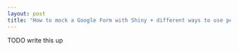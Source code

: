 ```yaml
---
layout: post
title: "How to mock a Google Form with Shiny + different ways to use persistent data with Shiny"
---
```


TODO write this up

